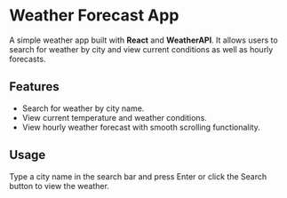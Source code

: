 # Weather Forecast App

A simple weather app built with **React** and **WeatherAPI**. It allows users to search for weather by city and view current conditions as well as hourly forecasts.

## Features

- Search for weather by city name.
- View current temperature and weather conditions.
- View hourly weather forecast with smooth scrolling functionality.

## Usage
Type a city name in the search bar and press Enter or click the Search button to view the weather.